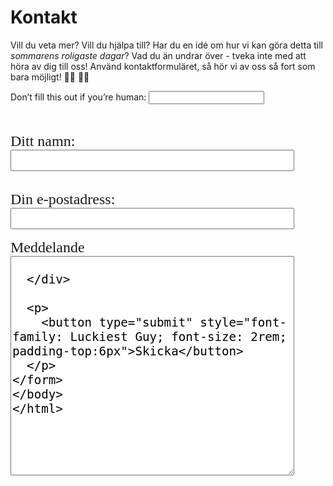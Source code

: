 <h1>Kontakt</h1>

Vill du veta mer? Vill du hjälpa till?
Har du en idé om hur vi kan göra detta till _sommarens roligaste dagar_? Vad du än undrar över - tveka inte med att höra av dig till oss! Använd kontaktformuläret, så hör vi av oss så fort som bara möjligt! :running_woman: :running_man:

<form
  name="contact2023"
  method="POST"
  netlify-honeypot="bot-field"
  data-netlify="true"
  action="/tack"
>
  <p class="hidden">
    <label>
      Don’t fill this out if you’re human: <input name="bot-field" />
    </label>
  </p>
  
  <div style="display: fle; flex-direction: column">
     <span style="font-family: Luckiest Guy; padding-top: 2rem;font-size:1.5rem; display: block;"> Ditt namn:</span>
      <input type="text" name="name" style="font-size: 1.5rem; width: 90%" />
    <span style="font-family: Luckiest Guy; padding-top: 2rem;font-size:1.5rem; display: block;"> Din e-postadress:</span>
      <input type="text" name="email" style="font-size: 1.5rem; width: 90%" />
   <span style="font-family: Luckiest Guy; font-size: 1.5rem; padding-top: 1rem; display:block;">Meddelande</span> 
   <textarea name="message" rows="15" style="font-size: 1.2rem; width: 90%"/>
   
  </div>
  
  <p>
    <button type="submit" style="font-family: Luckiest Guy; font-size: 2rem; padding-top:6px">Skicka</button>
  </p>
</form>
